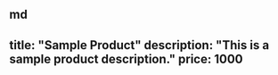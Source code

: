 md
---
title: "Sample Product"
description: "This is a sample product description."
price: 1000
---

